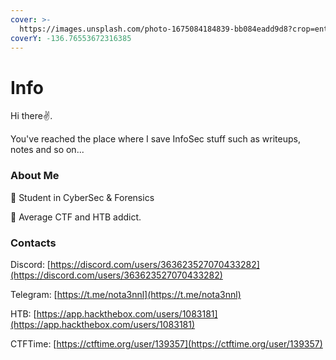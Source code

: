 ```yaml
---
cover: >-
  https://images.unsplash.com/photo-1675084184839-bb084eadd9d8?crop=entropy&cs=tinysrgb&fm=jpg&ixid=MnwxOTcwMjR8MHwxfHJhbmRvbXx8fHx8fHx8fDE2NzY3NjEzNjQ&ixlib=rb-4.0.3&q=80
coverY: -136.76553672316385
---
```


# Info

Hi there✌.&#x20;

You've reached the place where I save InfoSec stuff such as writeups, notes and so on... &#x20;

### About Me

 Student in CyberSec & Forensics

 Average CTF and HTB addict.

### Contacts

Discord: [https://discord.com/users/363623527070433282](https://discord.com/users/363623527070433282)

Telegram: [https://t.me/nota3nnl](https://t.me/nota3nnl)

HTB: [https://app.hackthebox.com/users/1083181](https://app.hackthebox.com/users/1083181)

CTFTime: [https://ctftime.org/user/139357](https://ctftime.org/user/139357)



